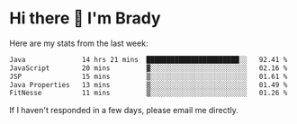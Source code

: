 # Hi there 👋 I'm Brady

Here are my stats from the last week:
<!--START_SECTION:waka-->

```txt
Java              14 hrs 21 mins  ███████████████████████░░   92.41 %
JavaScript        20 mins         ▓░░░░░░░░░░░░░░░░░░░░░░░░   02.16 %
JSP               15 mins         ▒░░░░░░░░░░░░░░░░░░░░░░░░   01.61 %
Java Properties   13 mins         ▒░░░░░░░░░░░░░░░░░░░░░░░░   01.49 %
FitNesse          11 mins         ▒░░░░░░░░░░░░░░░░░░░░░░░░   01.26 %
```

<!--END_SECTION:waka-->

If I haven't responded in a few days, please email me directly. 
